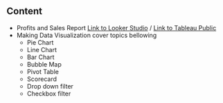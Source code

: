 
## Content
- Profits and Sales Report [Link to Looker Studio](https://lookerstudio.google.com/reporting/91a635f7-ea6d-42f3-b3c8-2df683f4e703/page/jLDnD) / [Link to Tableau Public](https://public.tableau.com/app/profile/pimnara.sujaritchat/viz/ProfitsandSalesreport/Product)
- Making Data Visualization cover topics bellowing
  - Pie Chart
  - Line Chart
  - Bar Chart
  - Bubble Map
  - Pivot Table
  - Scorecard
  - Drop down filter
  - Checkbox filter

  
